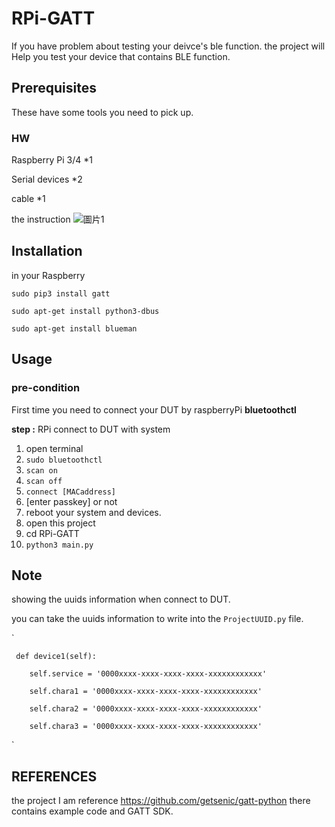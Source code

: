 # RPi-GATT
If you have problem about testing your deivce's ble function. the project will Help you test your device that contains BLE function.

## Prerequisites

These have some tools you need to pick up.

### HW
Raspberry Pi 3/4 *1

Serial devices *2

cable *1

the instruction
![圖片1](https://user-images.githubusercontent.com/22633988/151558605-51e352b3-ac64-432d-9b29-118bb4ec9f77.png)


## Installation
in your Raspberry

`sudo pip3 install gatt`

`sudo apt-get install python3-dbus`

`sudo apt-get install blueman`

## Usage
### pre-condition

First time you need to connect your DUT by raspberryPi **bluetoothctl**

**step :**
RPi connect to DUT with system
1. open terminal
2. `sudo bluetoothctl`
3. `scan on`
4. `scan off`
5. `connect [MACaddress]`
6. [enter passkey] or not
7. reboot your system and devices.
8. open this project 
9. cd RPi-GATT
10. `python3 main.py`

## Note

showing the uuids information when connect to DUT.

you can take the uuids information to write into the `ProjectUUID.py` file. 

`

     def device1(self):
     
        self.service = '0000xxxx-xxxx-xxxx-xxxx-xxxxxxxxxxxx'
        
        self.chara1 = '0000xxxx-xxxx-xxxx-xxxx-xxxxxxxxxxxx'
        
        self.chara2 = '0000xxxx-xxxx-xxxx-xxxx-xxxxxxxxxxxx'
        
        self.chara3 = '0000xxxx-xxxx-xxxx-xxxx-xxxxxxxxxxxx'
        
`


## REFERENCES
the project I am reference https://github.com/getsenic/gatt-python there contains example code and GATT SDK.

